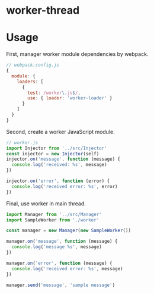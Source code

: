 # worker-thread

# Usage
First, manager worker module dependencies by webpack.
```js
// webpack.config.js
{
  module: {
    loaders: [
      {
        test: /worker\.js$/,
        use: { loader: 'worker-loader' }
      }
    ]
  }
}
```

Second, create a worker JavaScript module.
```js
// worker.js
import Injector from '../src/Injector'
const injector = new Injector(self)
injector.on('message', function (message) {
  console.log('received: %s', message)
})

injector.on('error', function (error) {
  console.log('received error: %s', error)
})
```

Final, use worker in main thread.
```js
import Manager from '../src/Manager'
import SampleWorker from './worker'

const manager = new Manager(new SampleWorker())

manager.on('message', function (message) {
  console.log('message %s', message)
})

manager.on('error', function (message) {
  console.log('received error: %s', message)
})

manager.send('message', 'sample message')
```

